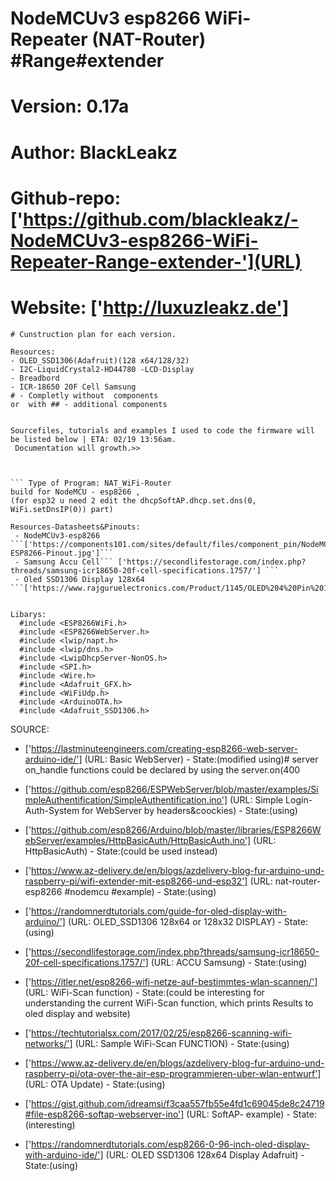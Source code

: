 # NodeMCUv3 esp8266 WiFi-Repeater (NAT-Router) #Range#extender
# Version: 0.17a
# Author: BlackLeakz
# Github-repo: ['https://github.com/blackleakz/-NodeMCUv3-esp8266-WiFi-Repeater-Range-extender-'](URL)
# Website: ['http://luxuzleakz.de']

```
# Cunstruction plan for each version.

Resources:
- OLED_SSD1306(Adafruit)(128 x64/128/32) 
- I2C-LiquidCrystal2-HD44780 -LCD-Display 
- Breadbord 
- ICR-18650 20F Cell Samsung
# - Completly without  components 
or  with ## - additional components
```

```

Sourcefiles, tutorials and examples I used to code the firmware will be listed below | ETA: 02/19 13:56am.
 Documentation will growth.>> 



``` Type of Program: NAT_WiFi-Router 
build for NodeMCU - esp8266 , 
(for esp32 u need 2 edit the dhcpSoftAP.dhcp.set.dns(0, WiFi.setDnsIP(0)) part)

Resources-Datasheets&Pinouts:
 - NodeMCUv3-esp8266 ```['https://components101.com/sites/default/files/component_pin/NodeMCU-ESP8266-Pinout.jpg']```
 - Samsung Accu Cell``` ['https://secondlifestorage.com/index.php?threads/samsung-icr18650-20f-cell-specifications.1757/'] ```
 - Oled SSD1306 Display 128x64 ```['https://www.rajguruelectronics.com/Product/1145/OLED%204%20Pin%20128x64%20Display%20module%200.96%20inch%20blue%20color.pdf#] 


Libarys:
  #include <ESP8266WiFi.h>
  #include <ESP8266WebServer.h>
  #include <lwip/napt.h>
  #include <lwip/dns.h>
  #include <LwipDhcpServer-NonOS.h>
  #include <SPI.h>
  #include <Wire.h>
  #include <Adafruit_GFX.h>
  #include <WiFiUdp.h>
  #include <ArduinoOTA.h>
  #include <Adafruit_SSD1306.h>
  ```
  
  SOURCE:
  
  - ['https://lastminuteengineers.com/creating-esp8266-web-server-arduino-ide/'] (URL: Basic WebServer) - State:(modified using)# server on_handle functions could be declared by using the server.on(400
  
 - ['https://github.com/esp8266/ESPWebServer/blob/master/examples/SimpleAuthentification/SimpleAuthentification.ino'] (URL: Simple Login-Auth-System for WebServer by headers&coockies) - State:(using)
 - ['https://github.com/esp8266/Arduino/blob/master/libraries/ESP8266WebServer/examples/HttpBasicAuth/HttpBasicAuth.ino'] (URL: HttpBasicAuth) - State:(could be used instead)
  
 - ['https://www.az-delivery.de/en/blogs/azdelivery-blog-fur-arduino-und-raspberry-pi/wifi-extender-mit-esp8266-und-esp32'] (URL: nat-router-esp8266 #nodemcu #example) - State:(using)
  
 - ['https://randomnerdtutorials.com/guide-for-oled-display-with-arduino/'] (URL: OLED_SSD1306 128x64 or 128x32 DISPLAY) - State:(using)
  
  - ['https://secondlifestorage.com/index.php?threads/samsung-icr18650-20f-cell-specifications.1757/'] (URL: ACCU Samsung) - State:(using)
  
  - ['https://itler.net/esp8266-wifi-netze-auf-bestimmtes-wlan-scannen/'] (URL: WiFi-Scan function) - State:(could be interesting for understanding the current WiFi-Scan function, which prints Results to oled display and website)
  - ['https://techtutorialsx.com/2017/02/25/esp8266-scanning-wifi-networks/'] (URL: Sample WiFi-Scan FUNCTION) - State:(using)
  
  - ['https://www.az-delivery.de/en/blogs/azdelivery-blog-fur-arduino-und-raspberry-pi/ota-over-the-air-esp-programmieren-uber-wlan-entwurf'] (URL: OTA Update) - State:(using)
  
  
  
  - ['https://gist.github.com/idreamsi/f3caa557fb55e4fd1c69045de8c24719#file-esp8266-softap-webserver-ino'] (URL: SoftAP- example) - State:(interesting)
  
  - ['https://randomnerdtutorials.com/esp8266-0-96-inch-oled-display-with-arduino-ide/'] (URL: OLED SSD1306 128x64 Display Adafruit) - State:(using)
  
  ```
